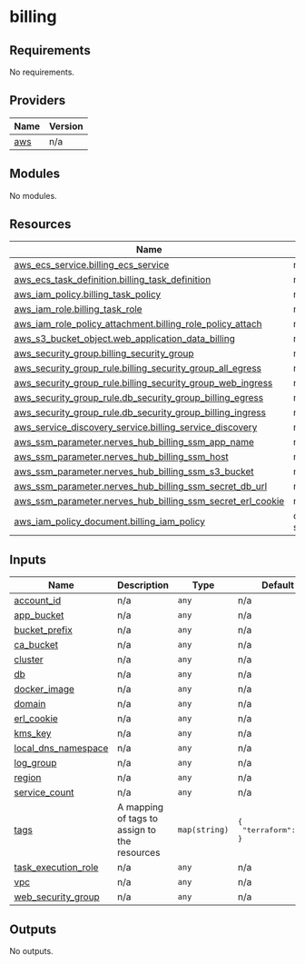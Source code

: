 # billing

<!-- BEGINNING OF PRE-COMMIT-TERRAFORM DOCS HOOK -->
## Requirements

No requirements.

## Providers

| Name | Version |
|------|---------|
| <a name="provider_aws"></a> [aws](#provider\_aws) | n/a |

## Modules

No modules.

## Resources

| Name | Type |
|------|------|
| [aws_ecs_service.billing_ecs_service](https://registry.terraform.io/providers/hashicorp/aws/latest/docs/resources/ecs_service) | resource |
| [aws_ecs_task_definition.billing_task_definition](https://registry.terraform.io/providers/hashicorp/aws/latest/docs/resources/ecs_task_definition) | resource |
| [aws_iam_policy.billing_task_policy](https://registry.terraform.io/providers/hashicorp/aws/latest/docs/resources/iam_policy) | resource |
| [aws_iam_role.billing_task_role](https://registry.terraform.io/providers/hashicorp/aws/latest/docs/resources/iam_role) | resource |
| [aws_iam_role_policy_attachment.billing_role_policy_attach](https://registry.terraform.io/providers/hashicorp/aws/latest/docs/resources/iam_role_policy_attachment) | resource |
| [aws_s3_bucket_object.web_application_data_billing](https://registry.terraform.io/providers/hashicorp/aws/latest/docs/resources/s3_bucket_object) | resource |
| [aws_security_group.billing_security_group](https://registry.terraform.io/providers/hashicorp/aws/latest/docs/resources/security_group) | resource |
| [aws_security_group_rule.billing_security_group_all_egress](https://registry.terraform.io/providers/hashicorp/aws/latest/docs/resources/security_group_rule) | resource |
| [aws_security_group_rule.billing_security_group_web_ingress](https://registry.terraform.io/providers/hashicorp/aws/latest/docs/resources/security_group_rule) | resource |
| [aws_security_group_rule.db_security_group_billing_egress](https://registry.terraform.io/providers/hashicorp/aws/latest/docs/resources/security_group_rule) | resource |
| [aws_security_group_rule.db_security_group_billing_ingress](https://registry.terraform.io/providers/hashicorp/aws/latest/docs/resources/security_group_rule) | resource |
| [aws_service_discovery_service.billing_service_discovery](https://registry.terraform.io/providers/hashicorp/aws/latest/docs/resources/service_discovery_service) | resource |
| [aws_ssm_parameter.nerves_hub_billing_ssm_app_name](https://registry.terraform.io/providers/hashicorp/aws/latest/docs/resources/ssm_parameter) | resource |
| [aws_ssm_parameter.nerves_hub_billing_ssm_host](https://registry.terraform.io/providers/hashicorp/aws/latest/docs/resources/ssm_parameter) | resource |
| [aws_ssm_parameter.nerves_hub_billing_ssm_s3_bucket](https://registry.terraform.io/providers/hashicorp/aws/latest/docs/resources/ssm_parameter) | resource |
| [aws_ssm_parameter.nerves_hub_billing_ssm_secret_db_url](https://registry.terraform.io/providers/hashicorp/aws/latest/docs/resources/ssm_parameter) | resource |
| [aws_ssm_parameter.nerves_hub_billing_ssm_secret_erl_cookie](https://registry.terraform.io/providers/hashicorp/aws/latest/docs/resources/ssm_parameter) | resource |
| [aws_iam_policy_document.billing_iam_policy](https://registry.terraform.io/providers/hashicorp/aws/latest/docs/data-sources/iam_policy_document) | data source |

## Inputs

| Name | Description | Type | Default | Required |
|------|-------------|------|---------|:--------:|
| <a name="input_account_id"></a> [account\_id](#input\_account\_id) | n/a | `any` | n/a | yes |
| <a name="input_app_bucket"></a> [app\_bucket](#input\_app\_bucket) | n/a | `any` | n/a | yes |
| <a name="input_bucket_prefix"></a> [bucket\_prefix](#input\_bucket\_prefix) | n/a | `any` | n/a | yes |
| <a name="input_ca_bucket"></a> [ca\_bucket](#input\_ca\_bucket) | n/a | `any` | n/a | yes |
| <a name="input_cluster"></a> [cluster](#input\_cluster) | n/a | `any` | n/a | yes |
| <a name="input_db"></a> [db](#input\_db) | n/a | `any` | n/a | yes |
| <a name="input_docker_image"></a> [docker\_image](#input\_docker\_image) | n/a | `any` | n/a | yes |
| <a name="input_domain"></a> [domain](#input\_domain) | n/a | `any` | n/a | yes |
| <a name="input_erl_cookie"></a> [erl\_cookie](#input\_erl\_cookie) | n/a | `any` | n/a | yes |
| <a name="input_kms_key"></a> [kms\_key](#input\_kms\_key) | n/a | `any` | n/a | yes |
| <a name="input_local_dns_namespace"></a> [local\_dns\_namespace](#input\_local\_dns\_namespace) | n/a | `any` | n/a | yes |
| <a name="input_log_group"></a> [log\_group](#input\_log\_group) | n/a | `any` | n/a | yes |
| <a name="input_region"></a> [region](#input\_region) | n/a | `any` | n/a | yes |
| <a name="input_service_count"></a> [service\_count](#input\_service\_count) | n/a | `any` | n/a | yes |
| <a name="input_tags"></a> [tags](#input\_tags) | A mapping of tags to assign to the resources | `map(string)` | <pre>{<br>  "terraform": true<br>}</pre> | no |
| <a name="input_task_execution_role"></a> [task\_execution\_role](#input\_task\_execution\_role) | n/a | `any` | n/a | yes |
| <a name="input_vpc"></a> [vpc](#input\_vpc) | n/a | `any` | n/a | yes |
| <a name="input_web_security_group"></a> [web\_security\_group](#input\_web\_security\_group) | n/a | `any` | n/a | yes |

## Outputs

No outputs.
<!-- END OF PRE-COMMIT-TERRAFORM DOCS HOOK -->

